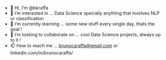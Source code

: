 - 👋 Hi, I’m @bkraffa
- 👀 I’m interested in ... Data Science specially anything that involves NLP or classification
- 🌱 I’m currently learning ... some new stuff every single day, thats the goal ! 
- 💞️ I’m looking to collaborate on ... cool Data Science projects, always up to it ! 
- 📫 How to reach me ... brunocaraffa@gmail.com or linkedin.com/in/brunocaraffa/

<!---
bkraffa/bkraffa is a ✨ special ✨ repository because its `README.md` (this file) appears on your GitHub profile.
You can click the Preview link to take a look at your changes.
--->
